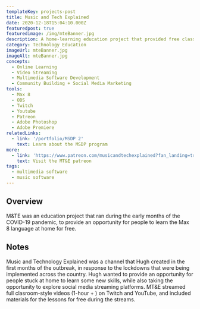 ```yaml
---
templateKey: projects-post
title: Music and Tech Explained
date: 2020-12-18T15:04:10.000Z
featuredpost: true
featuredimage: /img/mteBanner.jpg
description: A home-learning education project that provided free classes in the Max 8 language. 
category: Technology Education
imageUrl: mteBanner.jpg
imageAlt: mteBanner.jpg
concepts:
  - Online Learning 
  - Video Streaming
  - Multimedia Software Development
  - Community Building + Social Media Marketing
tools:
  - Max 8
  - OBS
  - Twitch
  - Youtube
  - Patreon
  - Adobe Photoshop
  - Adobe Premiere
relatedLinks:
  - link: '/portfolio/MSDP 2'
    text: Learn about the MSDP program
more:
  - link: 'https://www.patreon.com/musicandtechexplained?fan_landing=true'
    text: Visit the MT&E patreon
tags:
  - multimedia software
  - music software
---
```

## Overview
M&TE was an education project that ran during the early months of the COVID-19 pandemic, to provide an opportunity for people to learn the Max 8 language at home for free.  

## Notes
Music and Technology Explained was a channel that Hugh created in the first months of the outbreak, in response to the lockdowns that were being implemented across the country. Hugh wanted to provide an opportunity for people stuck at home to learn some new skills, while also taking the opportunity to explore social media streaming platforms. MT&E streamed full clasroom-style videos (1-hour + ) on Twitch and YouTube, and included materials for the lessons for free during the streams.